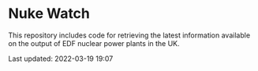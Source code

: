# Nuke Watch

This repository includes code for retrieving the latest information available on the output of EDF nuclear power plants in the UK.

Last updated: 2022-03-19 19:07